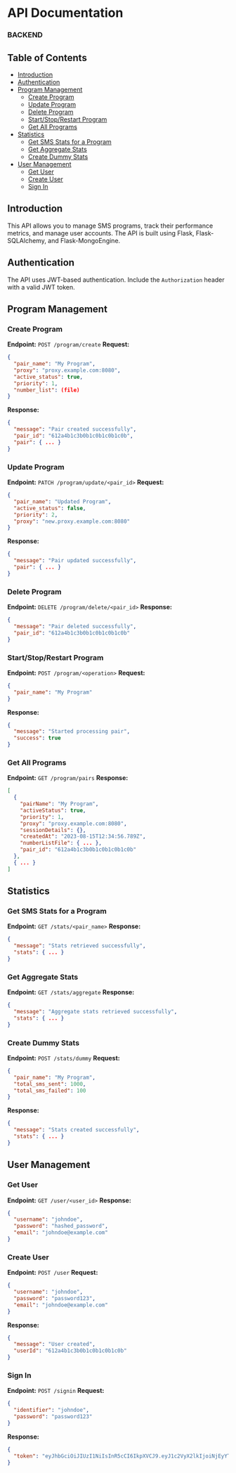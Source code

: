# API Documentation
### BACKEND
## Table of Contents
- [Introduction](#introduction)
- [Authentication](#authentication)
- [Program Management](#program-management)
  - [Create Program](#create-program)
  - [Update Program](#update-program)
  - [Delete Program](#delete-program)
  - [Start/Stop/Restart Program](#startstopRestart-program)
  - [Get All Programs](#get-all-programs)
- [Statistics](#statistics)
  - [Get SMS Stats for a Program](#get-sms-stats-for-a-program)
  - [Get Aggregate Stats](#get-aggregate-stats)
  - [Create Dummy Stats](#create-dummy-stats)
- [User Management](#user-management)
  - [Get User](#get-user)
  - [Create User](#create-user)
  - [Sign In](#sign-in)

## Introduction
This API allows you to manage SMS programs, track their performance metrics, and manage user accounts. The API is built using Flask, Flask-SQLAlchemy, and Flask-MongoEngine.

## Authentication
The API uses JWT-based authentication. Include the `Authorization` header with a valid JWT token.

## Program Management

### Create Program
**Endpoint:** `POST /program/create`
**Request:** 
```json
{
  "pair_name": "My Program",
  "proxy": "proxy.example.com:8080",
  "active_status": true,
  "priority": 1,
  "number_list": (file)
}
```
**Response:**
```json
{
  "message": "Pair created successfully",
  "pair_id": "612a4b1c3b0b1c0b1c0b1c0b",
  "pair": { ... }
}
```

### Update Program
**Endpoint:** `PATCH /program/update/<pair_id>`
**Request:** 
```json
{
  "pair_name": "Updated Program",
  "active_status": false,
  "priority": 2,
  "proxy": "new.proxy.example.com:8080"
}
```
**Response:**
```json
{
  "message": "Pair updated successfully",
  "pair": { ... }
}
```

### Delete Program
**Endpoint:** `DELETE /program/delete/<pair_id>`
**Response:**
```json
{
  "message": "Pair deleted successfully",
  "pair_id": "612a4b1c3b0b1c0b1c0b1c0b"
}
```

### Start/Stop/Restart Program
**Endpoint:** `POST /program/<operation>`
**Request:**
```json
{
  "pair_name": "My Program"
}
```
**Response:**
```json
{
  "message": "Started processing pair",
  "success": true
}
```

### Get All Programs
**Endpoint:** `GET /program/pairs`
**Response:**
```json
[
  {
    "pairName": "My Program",
    "activeStatus": true,
    "priority": 1,
    "proxy": "proxy.example.com:8080",
    "sessionDetails": {},
    "createdAt": "2023-08-15T12:34:56.789Z",
    "numberListFile": { ... },
    "pair_id": "612a4b1c3b0b1c0b1c0b1c0b"
  },
  { ... }
]
```

## Statistics

### Get SMS Stats for a Program
**Endpoint:** `GET /stats/<pair_name>`
**Response:**
```json
{
  "message": "Stats retrieved successfully",
  "stats": { ... }
}
```

### Get Aggregate Stats
**Endpoint:** `GET /stats/aggregate`
**Response:**
```json
{
  "message": "Aggregate stats retrieved successfully",
  "stats": { ... }
}
```

### Create Dummy Stats
**Endpoint:** `POST /stats/dummy`
**Request:**
```json
{
  "pair_name": "My Program",
  "total_sms_sent": 1000,
  "total_sms_failed": 100
}
```
**Response:**
```json
{
  "message": "Stats created successfully",
  "stats": { ... }
}
```

## User Management

### Get User
**Endpoint:** `GET /user/<user_id>`
**Response:**
```json
{
  "username": "johndoe",
  "password": "hashed_password",
  "email": "johndoe@example.com"
}
```

### Create User
**Endpoint:** `POST /user`
**Request:**
```json
{
  "username": "johndoe",
  "password": "password123",
  "email": "johndoe@example.com"
}
```
**Response:**
```json
{
  "message": "User created",
  "userId": "612a4b1c3b0b1c0b1c0b1c0b"
}
```

### Sign In
**Endpoint:** `POST /signin`
**Request:**
```json
{
  "identifier": "johndoe",
  "password": "password123"
}
```
**Response:**
```json
{
  "token": "eyJhbGciOiJIUzI1NiIsInR5cCI6IkpXVCJ9.eyJ1c2VyX2lkIjoiNjEyYTRiMWMzYjBiMWMwYjFjMGIxYzBiIiwiZXhwIjoxNjYyOTQ4NDAwfQ.BpOJ-SqJcPZmDlr6Nx5Lbr8uQe_AH8BxIbA3HWwD_XM"
}
```